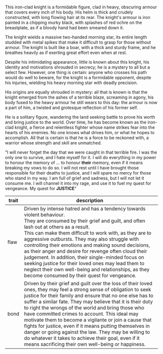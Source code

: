 This iron-clad knight is a formidable figure, clad in heavy, obscuring armour that covers every inch of his body. His helm is thick and crudely constructed, with long flowing hair at its rear. The knight's armour is iron painted in a chipping murky black, with splashes of red ochre on the breastplate, as if a bloody hand had been smeared down it.

The knight wields a massive two-handed morning star, its entire length studded with metal spikes that make it difficult to grasp for those without armour. The knight is built like a boar, with a thick and sturdy frame, and he breathes heavily as if exerting great effort even when at rest.

Despite his intimidating appearance, little is known about this knight, his identity and motivations shrouded in secrecy; he is a mystery to all but a select few. However, one thing is certain: anyone who crosses his path would do well to beware, for the knight is a formidable opponent, despite his injuries, wielding his heavy morning star with deadly precision.

His origins are equally shrouded in mystery: all that is known is that the knight emerged from the ashes of a terrible blaze, screaming in agony, his body fused to the heavy armour he still wears to this day: the armour is now a part of him, a twisted and grotesque reflection of his former self.

He is a solitary figure, wandering the land seeking battle to prove his worth and bring justice to the world. Over time, he has become known as the iron-clad knight, a fierce and relentless fighter whose name strikes fear into the hearts of his enemies. No one knows what drives him, or what he hopes to accomplish. All that is certain is that he is a force to be reckoned with, a warrior whose strength and skill are unmatched.

"I will never forget the day that we were caught in that terrible fire. I was the only one to survive, and I hate myself for it. I will do everything in my power to honour the memory of ... to honour **their** memory, even if it means breaking my vows to do so. I will not rest until I have brought those responsible for their deaths to justice, and I will spare no mercy for those who stand in my way. I am full of grief and sadness, but I will not let it consume me. I will channel it into my rage, and use it to fuel my quest for vengeance. My quest for **JUSTICE**"

| trait | description |
| ----- | ----------- |
| flaw | Driven by intense hatred and has a tendency towards violent behaviour. <br>They are consumed by their grief and guilt, and often lash out at others as a result. <br> This can make them difficult to work with, as they are to aggressive outbursts. They may also struggle with controlling their emotions and making sound decisions, as their anger and desire for revenge often cloud their judgement. In addition, their single-minded focus on seeking justice for their loved ones may lead them to neglect their own well-being and relationships, as they become consumed by their quest for vengeance.|
| bond | Driven by their grief and guilt over the loss of their loved ones, they may feel a strong sense of obligation to seek justice for their family and ensure that no one else has to suffer a similar fate. They may believe that it is their duty to right the wrongs of the world and bring those who have committed crimes to account. This ideal may motivate them to become a vigilante or join a cause that fights for justice, even if it means putting themselves in danger or going against the law. They may be willing to do whatever it takes to achieve their goal, even if it means sacrificing their own well-being or happiness.|


